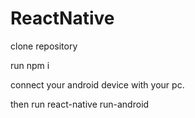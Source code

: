 # ReactNative

clone repository

run npm i

connect your android device with your pc.

then run react-native run-android
